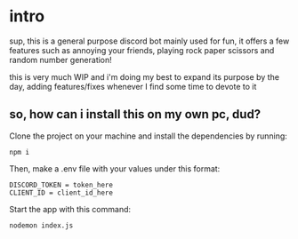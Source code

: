 # intro

sup, this is a general purpose discord bot mainly used for fun, it offers a few features such as annoying your friends, playing rock paper scissors and random number generation!

this is very much WIP and i'm doing my best to expand its purpose by the day, adding features/fixes whenever I find some time to devote to it

## so, how can i install this on my own pc, dud?
Clone the project on your machine and install the dependencies by running:
```node
npm i
```
Then, make a .env file with your values under this format:
```env
DISCORD_TOKEN = token_here
CLIENT_ID = client_id_here
```
Start the app with this command:
```node
nodemon index.js
```
